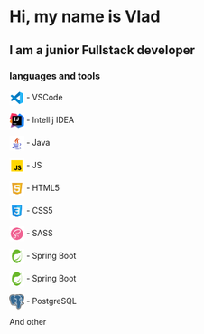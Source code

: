 

# Hi, my name is Vlad

## I am a junior Fullstack developer

### languages and tools

<p><img alt="VSC" height="26px" width="26px" style="vertical-align: middle;" src="icons8-visual-studio-code-2019-48.png"  /> - VSCode</p>
<p><img alt="IDEA" height="26px" width="26px" style="vertical-align: middle;" src="pngegg.png"  /> - Intellij IDEA</p>
<p><img alt="Java" height="26px" width="26px" style="vertical-align: middle;" src="icons8-логотип-java-coffee-cup-48.png"  /> - Java</p>
<p><img alt="JS" height="26px" width="26px" style="vertical-align: middle;" src="icons8-javascript-48.png"  /> - JS</p>
<p><img alt="HTML5" height="26px" width="26px" style="vertical-align: middle;" src="icons8-html-5-48.png"  /> - HTML5</p>
<p><img alt="CSS3" height="26px" width="26px" style="vertical-align: middle;" src="icons8-css3-48.png"  /> - CSS5</p>
<p><img alt="SASS" height="26px" width="26px" style="vertical-align: middle;" src="icons8-sass-avatar-48.png"  /> - SASS</p>
<p><img alt="Spring" height="26px" width="26px" style="vertical-align: middle;" src="pngegg (1).png"  /> - Spring Boot</p>
<p><img alt="Spring" height="26px" width="26px" style="vertical-align: middle;" src="pngegg (1).png"  /> - Spring Boot</p>
<p><img alt="Spring" height="26px" width="26px" style="vertical-align: middle;" src="pngegg (2).png"  /> - PostgreSQL</p>
And other






